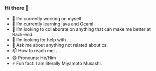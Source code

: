 ### Hi there 👋

<!---
**zidhartha/zidhartha** is a ✨ _special_ ✨ repository because its `README.md` (this file) appears on your GitHub profile.

Here are some ideas to get you started:
--->

- 🔭 I’m currently working on myself.
- 🌱 I’m currently learning java and Ocaml
- 👯 I’m looking to collaborate on anything that can make me better at Back-end.
- 🤔 I’m looking for help with ...
- 💬 Ask me about anything not related about cs.
- 📫 How to reach me: ...
- 😄 Pronouns: He/Him
- ⚡ Fun fact: I am literally Miyamoto Musashi.

